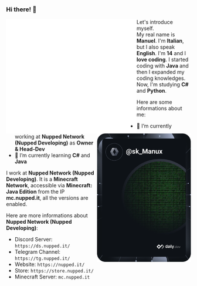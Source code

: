 ### Hi there! 👋

<a href="https://app.daily.dev/skManux" target="_blank">
  <div>
    <img
      width="356"
      align="left"
      src="https://github.com/skManux/skManux/blob/main/github-metrics.svg"
    />
    <img
      width="256"
      align="right"
      src="https://github.com/skManux/skManux/blob/main/devcard.svg"
    />
  </div>
</a>

Let's introduce myself.\
My real name is **Manuel**. I'm **Italian**, but I also speak **English**. I'm **14** and I **love coding**. I started coding with **Java** and then I expanded my coding knowledges. Now, I'm studying **C#** and **Python**.

Here are some informations about me:

- 🔭 I’m currently working at **Nupped Network (Nupped Developing)** as **Owner & Head-Dev**
- 🌱 I’m currently learning **C#** and **Java**

I work at **Nupped Network (Nupped Developing)**. It is a **Minecraft Network**, accessible via **Minecraft: Java Edition** from the IP **mc.nupped.it**, all the versions are enabled.

Here are more informations about **Nupped Network (Nupped Developing)**:

- Discord Server: `https://ds.nupped.it/`
- Telegram Channel: `https://tg.nupped.it/`
- Website: `https://nupped.it/`
- Store: `https://store.nupped.it/`
- Minecraft Server: `mc.nupped.it`
